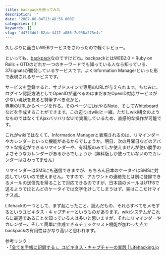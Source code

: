 ```yaml
---
title: backpackを触ってみた
description: ''
date: '2007-08-04T23:48:56.000Z'
categories: []
keywords: []
slug: "d47f3ddf-82ab-4417-a086-7c958a275e4c"
---
```

久しぶりに面白いWEBサービスをさわったので軽くレビュー。

といっても、[backpack](http://backpackit.com/)なのですけどね。backpackとはWEB2.0 + Ruby on Rails + GTDのどれか一つのキーワードでも知っている人なら知っている、37signalsが開発しているサービスです。よくInformation Managerといった形で表現されるサービスです。

サービスを登録すると、サブドメインで専用のURLが与えられます。ちなみに、ログイン認証方法としてOpenIDが選べるのはまだまだOpenID対応サービスが少ない現状を見ると特筆すべき点かと。  
専用のURLからページを作る。そのページにListやらNote、そしてWhiteboardなどを作成することができます。この辺りはwikiと一緒。ただしwiki構文のようなものではなくてAjaxバリバリなUIで実現しているため、直感的な操作が可能です。

これがwikiではなくて、Information Managerと表現されるのは、リマインダーやカレンダーといった機能があるからでしょうか。明日、次の月曜日などのアバウトな指定ができるリマインダーや、有料版のみでしか使えませんが使い勝手のよさそうなカレンダーがあるからでしょうか（無料版しか使っていないのでカレンダーはさわってません）

リマインダーはSMSにも送信できますが、もちろん日本のケータイはSMSに対応していないので使えません。ですので、アカウントの連絡先とは別に登録できるメールの送信先を帰ることで対応できるのですが、日本語のメールはUTF8で送るようでほとんどのケータイでは文字化けしてしまうはず。実はここだけマイナス点。

Lifehackの一つとして、まず起こったこと、読んだもの、それらすべてをメモするというユビキタス・キャプチャーというものがあります。wikiシステムがこれらに最適であることを知っている人は多いと思いますが、それにリマインダーやカレンダー、そして簡単に作成できるチェックリスト機能が加わった点でbackpackの有用性はかなり高いと思われます。

参考リンク：  
・[「全てを手帳に記録する」、ユビキタス・キャプチャーの実践 | Lifehacking.jp](http://lifehacking.jp/2007/04/ubiquitous-capture-habit/ "「全てを手帳に記録する」、ユビキタス・キャプチャーの実践 | Lifehacking.jp")